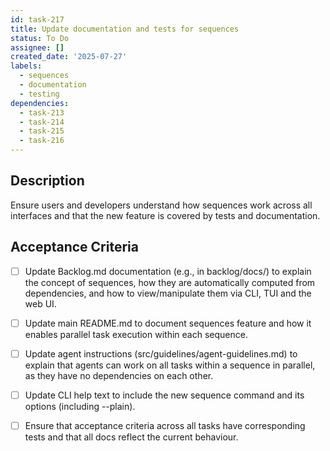 ```yaml
---
id: task-217
title: Update documentation and tests for sequences
status: To Do
assignee: []
created_date: '2025-07-27'
labels:
  - sequences
  - documentation
  - testing
dependencies:
  - task-213
  - task-214
  - task-215
  - task-216
---
```


## Description

Ensure users and developers understand how sequences work across all interfaces and that the new feature is covered by tests and documentation.

## Acceptance Criteria

- [ ] Update Backlog.md documentation (e.g., in backlog/docs/) to explain the concept of sequences, how they are automatically computed from dependencies, and how to view/manipulate them via CLI, TUI and the web UI.
- [ ] Update main README.md to document sequences feature and how it enables parallel task execution within each sequence.
- [ ] Update agent instructions (src/guidelines/agent-guidelines.md) to explain that agents can work on all tasks within a sequence in parallel, as they have no dependencies on each other.
- [ ] Update CLI help text to include the new sequence command and its options (including --plain).
- [ ] Ensure that acceptance criteria across all tasks have corresponding tests and that all docs reflect the current behaviour.

